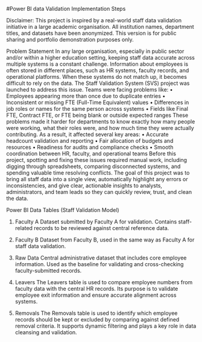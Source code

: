 #Power BI data Validation Implementation Steps

Disclaimer:
This project is inspired by a real-world staff data validation initiative in a large academic organisation. All institution names, department titles, and datasets have been anonymized. This version is for public sharing and portfolio demonstration purposes only. 

Problem Statement
In any large organisation, especially in public sector and/or within a higher education setting, keeping staff data accurate across multiple systems is a constant challenge. Information about employees is often stored in different places, such as HR systems, faculty records, and operational platforms. When these systems do not match up, it becomes difficult to rely on the data.
The Staff Validation System (SVS) project was launched to address this issue. Teams were facing problems like:
• Employees appearing more than once due to duplicate entries
• Inconsistent or missing FTE (Full-Time Equivalent) values
• Differences in job roles or names for the same person across systems
• Fields like Final FTE, Contract FTE, or FTE being blank or outside expected ranges
These problems made it harder for departments to know exactly how many people were working, what their roles were, and how much time they were actually contributing. As a result, it affected several key areas:
• Accurate headcount validation and reporting
• Fair allocation of budgets and resources
• Readiness for audits and compliance checks
• Smooth coordination between HR, faculty, and operational teams
Before this project, spotting and fixing these issues required manual work, including digging through spreadsheets, comparing disconnected systems, and spending valuable time resolving conflicts.
The goal of this project was to bring all staff data into a single view, automatically highlight any errors or inconsistencies, and give clear, actionable insights to analysts, administrators, and team leads so they can quickly review, trust, and clean the data.

Power BI Data Tables (Staff Validation Model)
1. Faculty A
Dataset submitted by Faculty A for validation. Contains staff-related records to be reviewed against central reference data.
2. Faculty B
Dataset from Faculty B, used in the same way as Faculty A for staff data validation.
3. Raw Data
Central administrative dataset that includes core employee information. Used as the baseline for validating and cross-checking faculty-submitted records.
4. Leavers
The Leavers table is used to compare employee numbers from faculty data with the central HR records. Its purpose is to validate employee exit information and ensure accurate alignment across systems.

5. Removals
The Removals table is used to identify which employee records should be kept or excluded by comparing against defined removal criteria. It supports dynamic filtering and plays a key role in data cleansing and validation.
